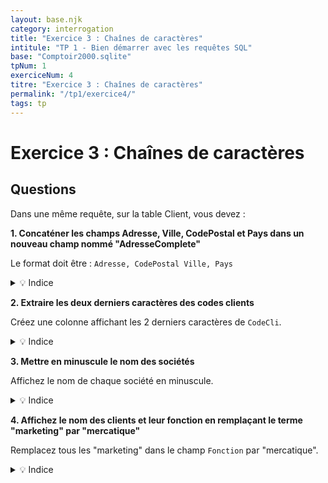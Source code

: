 ```yaml
---
layout: base.njk
category: interrogation
title: "Exercice 3 : Chaînes de caractères"
intitule: "TP 1 - Bien démarrer avec les requêtes SQL"
base: "Comptoir2000.sqlite"
tpNum: 1
exerciceNum: 4
titre: "Exercice 3 : Chaînes de caractères"
permalink: "/tp1/exercice4/"
tags: tp
---
```


# Exercice 3 : Chaînes de caractères

## Questions

Dans une même requête, sur la table Client, vous devez :

**1. Concaténer les champs Adresse, Ville, CodePostal et Pays dans un nouveau champ nommé "AdresseComplete"**

Le format doit être : `Adresse, CodePostal Ville, Pays`

<details>
<summary>💡 Indice</summary>

Utilisez l'opérateur de concaténation `||` pour joindre des chaînes :
```sql
SELECT Adresse || ', ' || CodePostal || ' ' || Ville || ', ' || Pays AS AdresseComplete
```
</details>

**2. Extraire les deux derniers caractères des codes clients**

Créez une colonne affichant les 2 derniers caractères de `CodeCli`.

<details>
<summary>💡 Indice</summary>

Utilisez la fonction `SUBSTR()` ou `RIGHT()` pour extraire une partie de chaîne. En SQLite, `SUBSTR(CodeCli, -2)` récupère les 2 derniers caractères.
</details>

**3. Mettre en minuscule le nom des sociétés**

Affichez le nom de chaque société en minuscule.

<details>
<summary>💡 Indice</summary>

Utilisez la fonction `LOWER()` pour convertir en minuscules.
</details>

**4. Affichez le nom des clients et leur fonction en remplaçant le terme "marketing" par "mercatique"**

Remplacez tous les "marketing" dans le champ `Fonction` par "mercatique".

<details>
<summary>💡 Indice</summary>

Utilisez la fonction `REPLACE()` :
```sql
REPLACE(Fonction, 'marketing', 'mercatique')
```
</details>

